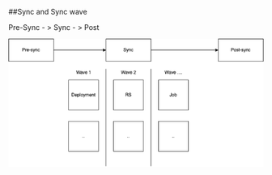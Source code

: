 ##Sync and Sync wave

Pre-Sync - >  Sync - > Post

[![Sync](https://raw.githubusercontent.com/cezhang/cezhang.github.io/main/cr/draw_io/sync.drawio.png)](https://raw.githubusercontent.com/cezhang/cezhang.github.io/main/cr/draw_io/sync.drawio.png)



